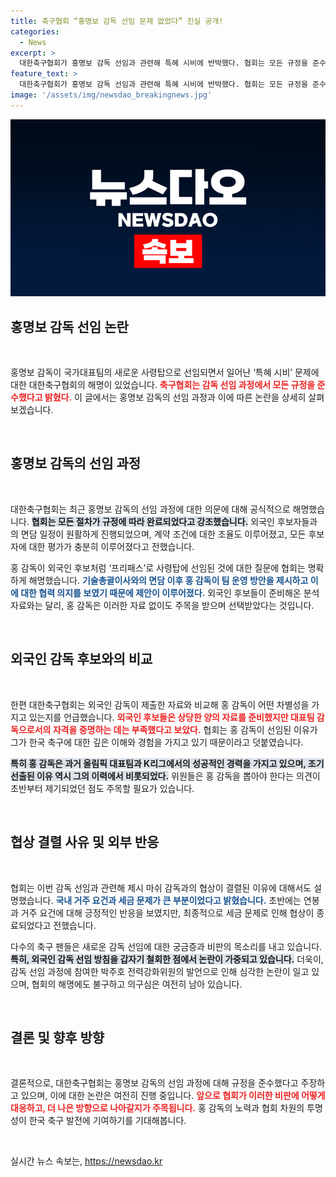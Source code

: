 ```yaml
---
title: 축구협회 “홍명보 감독 선임 문제 없었다” 진실 공개!
categories:
  - News
excerpt: >
  대한축구협회가 홍명보 감독 선임과 관련해 특혜 시비에 반박했다. 협회는 모든 규정을 준수했다고 강조했으나, 여전히 팬들 사이에서는 불만의 목소리가 이어지고 있다. 과연 축구협회의 해명이 신뢰를 얻을 수 있을까?
feature_text: >
  대한축구협회가 홍명보 감독 선임과 관련해 특혜 시비에 반박했다. 협회는 모든 규정을 준수했다고 강조했으나, 여전히 팬들 사이에서는 불만의 목소리가 이어지고 있다. 과연 축구협회의 해명이 신뢰를 얻을 수 있을까?
image: '/assets/img/newsdao_breakingnews.jpg'
---
```


<p><img src="/assets/img/newsdao_breakingnews.jpg" alt="bookingtag 속보" /></p>

<h2 data-ke-size="size26">홍명보 감독 선임 논란</h2>

<p data-ke-size="size16">&nbsp;</p>

<p>홍명보 감독이 국가대표팀의 새로운 사령탑으로 선임되면서 일어난 ‘특혜 시비’ 문제에 대한 대한축구협회의 해명이 있었습니다. <b><span style="color: #ee2323;">축구협회는 감독 선임 과정에서 모든 규정을 준수했다고 밝혔다.</span></b> 이 글에서는 홍명보 감독의 선임 과정과 이에 따른 논란을 상세히 살펴보겠습니다. </p>

<p data-ke-size="size16">&nbsp;</p>

<h2 data-ke-size="size26">홍명보 감독의 선임 과정</h2>

<p data-ke-size="size16">&nbsp;</p>

<p>대한축구협회는 최근 홍명보 감독의 선임 과정에 대한 의문에 대해 공식적으로 해명했습니다. <b><span style="background-color: #21538527;">협회는 모든 절차가 규정에 따라 완료되었다고 강조했습니다.</span></b> 외국인 후보자들과의 면담 일정이 원활하게 진행되었으며, 계약 조건에 대한 조율도 이루어졌고, 모든 후보자에 대한 평가가 충분히 이루어졌다고 전했습니다.</p>

<p>홍 감독이 외국인 후보처럼 ‘프리패스’로 사령탑에 선임된 것에 대한 질문에 협회는 명확하게 해명했습니다. <b><span style="color: #1a5490;">기술총괄이사와의 면담 이후 홍 감독이 팀 운영 방안을 제시하고 이에 대한 협력 의지를 보였기 때문에 제안이 이루어졌다.</span></b> 외국인 후보들이 준비해온 분석자료와는 달리, 홍 감독은 이러한 자료 없이도 주목을 받으며 선택받았다는 것입니다.</p>

<p data-ke-size="size16">&nbsp;</p>

<h2 data-ke-size="size26">외국인 감독 후보와의 비교</h2>

<p data-ke-size="size16">&nbsp;</p>

<p>한편 대한축구협회는 외국인 감독이 제출한 자료와 비교해 홍 감독이 어떤 차별성을 가지고 있는지를 언급했습니다. <b><span style="color: #ee2323;">외국인 후보들은 상당한 양의 자료를 준비했지만 대표팀 감독으로서의 자격을 증명하는 데는 부족했다고 보았다.</span></b> 협회는 홍 감독이 선임된 이유가 그가 한국 축구에 대한 깊은 이해와 경험을 가지고 있기 때문이라고 덧붙였습니다.</p>

<p><b><span style="background-color: #21538527;">특히 홍 감독은 과거 올림픽 대표팀과 K리그에서의 성공적인 경력을 가지고 있으며, 조기 선출된 이유 역시 그의 이력에서 비롯되었다.</span></b> 위원들은 홍 감독을 뽑아야 한다는 의견이 초반부터 제기되었던 점도 주목할 필요가 있습니다.</p>

<p data-ke-size="size16">&nbsp;</p>

<h2 data-ke-size="size26">협상 결렬 사유 및 외부 반응</h2>

<p data-ke-size="size16">&nbsp;</p>

<p>협회는 이번 감독 선임과 관련해 제시 마쉬 감독과의 협상이 결렬된 이유에 대해서도 설명했습니다. <b><span style="color: #1a5490;">국내 거주 요건과 세금 문제가 큰 부분이었다고 밝혔습니다.</span></b> 초반에는 연봉과 거주 요건에 대해 긍정적인 반응을 보였지만, 최종적으로 세금 문제로 인해 협상이 종료되었다고 전했습니다.</p>

<p>다수의 축구 팬들은 새로운 감독 선임에 대한 궁금증과 비판의 목소리를 내고 있습니다. <b><span style="background-color: #21538527;">특히, 외국인 감독 선임 방침을 갑자기 철회한 점에서 논란이 가중되고 있습니다.</span></b> 더욱이, 감독 선임 과정에 참여한 박주호 전력강화위원의 발언으로 인해 심각한 논란이 일고 있으며, 협회의 해명에도 불구하고 의구심은 여전히 남아 있습니다.</p>

<p data-ke-size="size16">&nbsp;</p>

<h2 data-ke-size="size26">결론 및 향후 방향</h2>

<p data-ke-size="size16">&nbsp;</p>

<p>결론적으로, 대한축구협회는 홍명보 감독의 선임 과정에 대해 규정을 준수했다고 주장하고 있으며, 이에 대한 논란은 여전히 진행 중입니다. <b><span style="color: #ee2323;">앞으로 협회가 이러한 비판에 어떻게 대응하고, 더 나은 방향으로 나아갈지가 주목됩니다.</span></b> 홍 감독의 노력과 협회 차원의 투명성이 한국 축구 발전에 기여하기를 기대해봅니다. </p>

<p data-ke-size="size16">&nbsp;</p>
실시간 뉴스 속보는, <a href="https://newsdao.kr" rel="dofollow">https://newsdao.kr</a>


